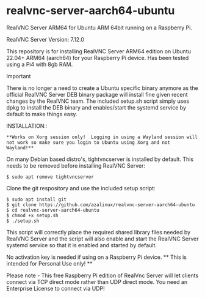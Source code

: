 # realvnc-server-aarch64-ubuntu
RealVNC Server ARM64 for Ubuntu ARM 64bit running on a Raspberry Pi.

RealVNC Server Version: 7.12.0

This repository is for installing RealVNC Server ARM64 edition on Ubuntu 22.04+ ARM64 (aarch64) for your Raspberry Pi device. Has been tested using a Pi4 with 8gb RAM.

>[!IMPORTANT]
>There is no longer a need to create a Ubuntu specific binary anymore as the official RealVNC Server DEB binary package will install fine given recent changes by the RealVNC team.
>The included setup.sh script simply uses dpkg to install the DEB binary and enables/start the systemd service by default to make things easy.

INSTALLATION::

```**Works on Xorg session only!  Logging in using a Wayland session will not work so make sure you login to Ubuntu using Xorg and not Wayland!**```

On many Debian based distro's, tightvncserver is installed by default.  This needs to be removed before installing RealVNC Server:
```
$ sudo apt remove tightvncserver
```
Clone the git respository and use the included setup script:
```
$ sudo apt install git                           
$ git clone https://github.com/azalinux/realvnc-server-aarch64-ubuntu
$ cd realvnc-server-aarch64-ubuntu
$ chmod +x setup.sh
$ ./setup.sh
```

This script will correctly place the required shared library files needed by RealVNC Server and the script will also enable and start the RealVNC Server systemd service so that it is enabled and started by default.

No activation key is needed if using on a Raspberry Pi device. ** This is intended for Personal Use only! **

Please note - This free Raspberry Pi edition of RealVnc Server will let clients connect via TCP direct mode rather than UDP direct mode. You need an Enterprise License to connect via UDP!
